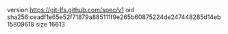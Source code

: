version https://git-lfs.github.com/spec/v1
oid sha256:ceadf1e65e52f71879a885111f9e265b60875224de247448285d14eb15809618
size 16613

